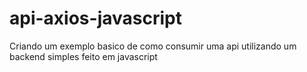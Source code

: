 # api-axios-javascript
Criando um exemplo basico de como consumir uma api utilizando um backend simples feito em javascript
